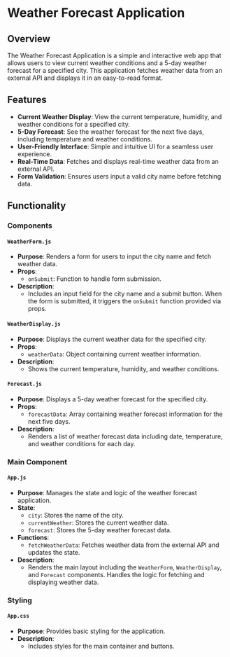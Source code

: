 # Weather Forecast Application

## Overview

The Weather Forecast Application is a simple and interactive web app that allows users to view current weather conditions and a 5-day weather forecast for a specified city. This application fetches weather data from an external API and displays it in an easy-to-read format.

## Features

- **Current Weather Display**: View the current temperature, humidity, and weather conditions for a specified city.
- **5-Day Forecast**: See the weather forecast for the next five days, including temperature and weather conditions.
- **User-Friendly Interface**: Simple and intuitive UI for a seamless user experience.
- **Real-Time Data**: Fetches and displays real-time weather data from an external API.
- **Form Validation**: Ensures users input a valid city name before fetching data.

## Functionality

### Components

#### `WeatherForm.js`
- **Purpose**: Renders a form for users to input the city name and fetch weather data.
- **Props**: 
  - `onSubmit`: Function to handle form submission.
- **Description**: 
  - Includes an input field for the city name and a submit button. When the form is submitted, it triggers the `onSubmit` function provided via props.

#### `WeatherDisplay.js`
- **Purpose**: Displays the current weather data for the specified city.
- **Props**:
  - `weatherData`: Object containing current weather information.
- **Description**: 
  - Shows the current temperature, humidity, and weather conditions.

#### `Forecast.js`
- **Purpose**: Displays a 5-day weather forecast for the specified city.
- **Props**:
  - `forecastData`: Array containing weather forecast information for the next five days.
- **Description**: 
  - Renders a list of weather forecast data including date, temperature, and weather conditions for each day.

### Main Component

#### `App.js`
- **Purpose**: Manages the state and logic of the weather forecast application.
- **State**:
  - `city`: Stores the name of the city.
  - `currentWeather`: Stores the current weather data.
  - `forecast`: Stores the 5-day weather forecast data.
- **Functions**:
  - `fetchWeatherData`: Fetches weather data from the external API and updates the state.
- **Description**:
  - Renders the main layout including the `WeatherForm`, `WeatherDisplay`, and `Forecast` components. Handles the logic for fetching and displaying weather data.

### Styling

#### `App.css`
- **Purpose**: Provides basic styling for the application.
- **Description**: 
  - Includes styles for the main container and buttons.
